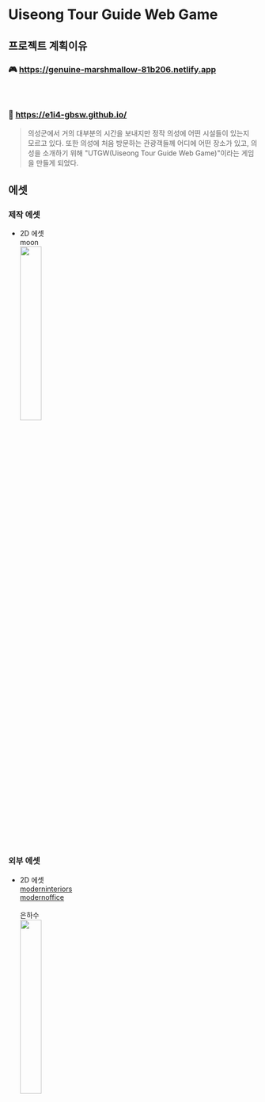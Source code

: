 # Uiseong Tour Guide Web Game
## 프로젝트 계획이유

### 🎮 https://genuine-marshmallow-81b206.netlify.app
### <br>
### 📃 https://e1i4-gbsw.github.io/


> 의성군에서 거의 대부분의 시간을 보내지만 정작 의성에 어떤 시설들이 있는지 모르고 있다. 또한 의성에 처음 방문하는 관광객들께 어디에 어떤 장소가 있고, 의성을 소개하기 위해 "UTGW(Uiseong Tour Guide Web Game)"이라는 게임을 만들게 되었다.


## 에셋

### 제작 에셋
+ 2D 에셋<br>
moon<br>
<img src="https://user-images.githubusercontent.com/86923398/208624595-4b463831-fdce-498f-93b9-04aacd98f5b7.png" width="30%" height="30%"/><br><br><br>

### 외부 에셋
+ 2D 에셋 <br>
[moderninteriors](https://limezu.itch.io/moderninteriors)<br>
[modernoffice](https://limezu.itch.io/modernoffice)<br><br>
은하수<br>
<img src="https://user-images.githubusercontent.com/86923398/208625913-9350a6d8-ff14-4ccf-9e33-cf4ce7349f3d.jpg" width="30%" height="30%"/><br>
